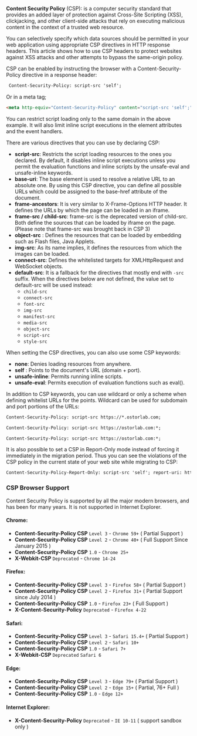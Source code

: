 **Content Security Policy** (CSP): is a computer security standard that provides an added layer of protection against Cross-Site Scripting (XSS), clickjacking, and other client-side attacks that rely on executing malicious content in the context of a trusted web resource.

You can selectively specify which data sources should be permitted in your web application using appropriate CSP directives in HTTP response headers. This article shows how to use CSP headers to protect websites against XSS attacks and other attempts to bypass the same-origin policy.

CSP can be enabled by instructing the browser with a Content-Security-Policy directive in a response header:

```html
 Content-Security-Policy: script-src 'self';
```

Or in a meta tag;

```html
<meta http-equiv="Content-Security-Policy" content="script-src 'self';"> 
```

You can restrict script loading only to the same domain in the above example. It will also limit inline script executions in the element attributes and the event handlers. 

There are various directives that you can use by declaring CSP:

- **script-src**: Restricts the script loading resources to the ones you declared. By default, it disables inline script executions unless you permit the evaluation functions and inline scripts by the unsafe-eval and unsafe-inline keywords.
- **base-uri**: The base element is used to resolve a relative URL to an absolute one. By using this CSP directive, you can define all possible URLs which could be assigned to the base-href attribute of the document. 
- **frame-ancestors**: It is very similar to X-Frame-Options HTTP header. It defines the URLs by which the page can be loaded in an iframe.
- **frame-src / child-src**: frame-src is the deprecated version of child-src. Both define the sources that can be loaded by iframe on the page. (Please note that frame-src was brought back in CSP 3)
- **object-src** : Defines the resources that can be loaded by embedding such as Flash files, Java Applets.
- **img-src**: As its name implies, it defines the resources from which the images can be loaded.
- **connect-src**: Defines the whitelisted targets for XMLHttpRequest and WebSocket objects.
- **default-src**: It is a fallback for the directives that mostly end with `-src` suffix. When the directives below are not defined, the value set to default-src will be used instead:
    - `child-src`
    - `connect-src`
    - `font-src`
    - `img-src`
    - `manifest-src`
    - `media-src`
    - `object-src`
    - `script-src`
    - `style-src`

When setting the CSP directives, you can also use some CSP keywords:

- **none**: Denies loading resources from anywhere.
- **self** : Points to the document's URL (domain + port).
- **unsafe-inline**: Permits running inline scripts.
- **unsafe-eval**: Permits execution of evaluation functions such as eval().

In addition to CSP keywords, you can use wildcard or only a scheme when defining whitelist URLs for the points.
Wildcard can be used for subdomain and port portions of the URLs:

```html
Content-Security-Policy: script-src https://*.ostorlab.com;
```

```html
Content-Security-Policy: script-src https://ostorlab.com:*;
```

```html
Content-Security-Policy: script-src https://ostorlab.com:*;
```

It is also possible to set a CSP in Report-Only mode instead of forcing it immediately in the migration period. Thus you can see the violations of the CSP policy in the current state of your web site while migrating to CSP:

```html
Content-Security-Policy-Report-Only: script-src 'self'; report-uri: https://ostorlab.com;
```

### CSP Browser Support

Content Security Policy is supported by all the major modern browsers, and has been for many years. It is not supported in Internet Explorer.

#### Chrome:
  - **Content-Security-Policy CSP** `Level 3` - `Chrome 59+` ( Partial Support )
  - **Content-Security-Policy CSP** `Level 2` - `Chrome 40+` ( Full Support Since January 2015 )
  - **Content-Security-Policy CSP** `1.0` - `Chrome 25+`
  - **X-Webkit-CSP** `Deprecated` - `Chrome 14-24`
#### Firefox:
  - **Content-Security-Policy CSP** `Level 3` - `Firefox 58+` ( Partial Support )
  - **Content-Security-Policy CSP** `Level 2` - `Firefox 31+` ( Partial Support since July 2014 )
  - **Content-Security-Policy CSP** `1.0` - `Firefox 23+` ( Full Support )
  - **X-Content-Security-Policy** `Deprecated` - `Firefox 4-22`
#### Safari:
  - **Content-Security-Policy CSP** `Level 3` - `Safari 15.4+` ( Partial Support )
  - **Content-Security-Policy CSP** `Level 2` - `Safari 10+`
  - **Content-Security-Policy CSP** `1.0` - `Safari 7+`
  - **X-Webkit-CSP** `Deprecated` `Safari 6`
#### Edge:
  - **Content-Security-Policy CSP** `Level 3` - `Edge 79+` ( Partial Support )
  - **Content-Security-Policy CSP** `Level 2` - `Edge 15+` ( Partial, 76+ Full )
  - **Content-Security-Policy CSP** `1.0` - `Edge 12+`
#### Internet Explorer:
  - **X-Content-Security-Policy** `Deprecated` - `IE 10-11` ( support sandbox only )
